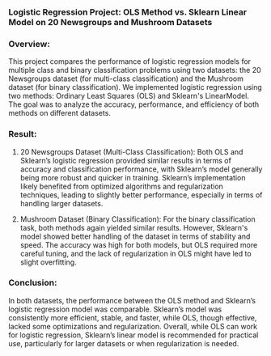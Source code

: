 ### Logistic Regression Project: OLS Method vs. Sklearn Linear Model on 20 Newsgroups and Mushroom Datasets

### Overview:
This project compares the performance of logistic regression models for multiple class and binary classification problems using two datasets: the 20 Newsgroups dataset (for multi-class classification) and the Mushroom dataset (for binary classification). We implemented logistic regression using two methods: Ordinary Least Squares (OLS) and Sklearn's LinearModel. The goal was to analyze the accuracy, performance, and efficiency of both methods on different datasets.

### Result:
1. 20 Newsgroups Dataset (Multi-Class Classification): Both OLS and Sklearn’s logistic regression provided similar results in terms of accuracy and classification performance, with Sklearn’s model generally being more robust and quicker in training. Sklearn’s implementation likely benefited from optimized algorithms and regularization techniques, leading to slightly better performance, especially in terms of handling larger datasets.

2. Mushroom Dataset (Binary Classification): For the binary classification task, both methods again yielded similar results. However, Sklearn's model showed better handling of the dataset in terms of stability and speed. The accuracy was high for both models, but OLS required more careful tuning, and the lack of regularization in OLS might have led to slight overfitting.

### Conclusion:
In both datasets, the performance between the OLS method and Sklearn’s logistic regression model was comparable. Sklearn’s model was consistently more efficient, stable, and faster, while OLS, though effective, lacked some optimizations and regularization. Overall, while OLS can work for logistic regression, Sklearn’s linear model is recommended for practical use, particularly for larger datasets or when regularization is needed.







